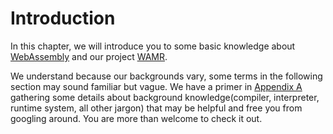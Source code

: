 # Introduction

In this chapter, we will introduce you to some basic knowledge about [WebAssembly](./webassembly.md) and our project [WAMR](./wamr_project.md).

We understand because our backgrounds vary, some terms in the following section may sound familiar but vague. We have a primer in [Appendix A](../../appendix/background_knowledge.md) gathering some details about background knowledge(compiler, interpreter, runtime system, all other jargon) that may be helpful and free you from googling around. You are more than welcome to check it out.
